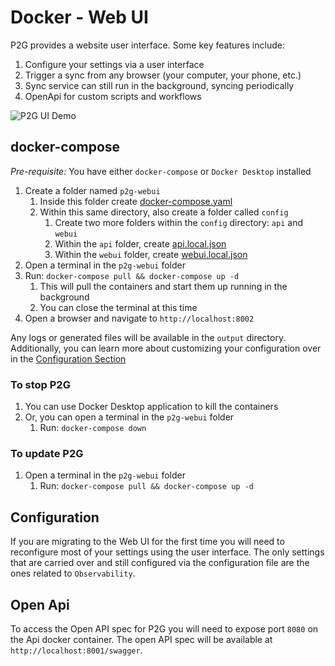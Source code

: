 
# Docker - Web UI

P2G provides a website user interface. Some key features include:

1. Configure your settings via a user interface
1. Trigger a sync from any browser (your computer, your phone, etc.)
1. Sync service can still run in the background, syncing periodically
1. OpenApi for custom scripts and workflows

![P2G UI Demo](../img/p2g_demo.gif "P2G UI Demo")

## docker-compose

*Pre-requisite:* You have either `docker-compose` or `Docker Desktop` installed

1. Create a folder named `p2g-webui`
    1. Inside this folder create [docker-compose.yaml](https://github.com/philosowaffle/peloton-to-garmin/blob/master/docker/webui/docker-compose-ui.yaml)
    1. Within this same directory, also create a folder called `config`
        1. Create two more folders within the `config` directory: `api` and `webui`
        1. Within the `api` folder, create [api.local.json](https://github.com/philosowaffle/peloton-to-garmin/blob/master/docker/webui/api.local.json)
        1. Within the `webui` folder, create [webui.local.json](https://github.com/philosowaffle/peloton-to-garmin/blob/master/docker/webui/webui.local.json)
1. Open a terminal in the `p2g-webui` folder
1. Run: `docker-compose pull && docker-compose up -d`
    1. This will pull the containers and start them up running in the background
    1. You can close the terminal at this time
1. Open a browser and navigate to `http://localhost:8002`

Any logs or generated files will be available in the `output` directory.  Additionally, you can learn more about customizing your configuration over in the [Configuration Section](../configuration/index.md)

### To stop P2G

1. You can use Docker Desktop application to kill the containers
1. Or, you can open a terminal in the `p2g-webui` folder
    1. Run: `docker-compose down`

### To update P2G

1. Open a terminal in the `p2g-webui` folder
    1. Run: `docker-compose pull && docker-compose up -d`

## Configuration

If you are migrating to the Web UI for the first time you will need to reconfigure most of your settings using the user interface.  The only settings that are carried over and still configured via the configuration file are the ones related to `Observability`.

## Open Api

To access the Open API spec  for P2G you will need to expose port `8080` on the Api docker container.  The open API spec will be available at `http://localhost:8001/swagger`.
